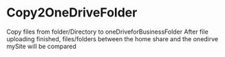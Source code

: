 # Copy2OneDriveFolder
Copy files from folder/Directory to oneDriveforBusinessFolder
After file uploading finished, files/folders between the home share and the onedirve mySite will be compared

